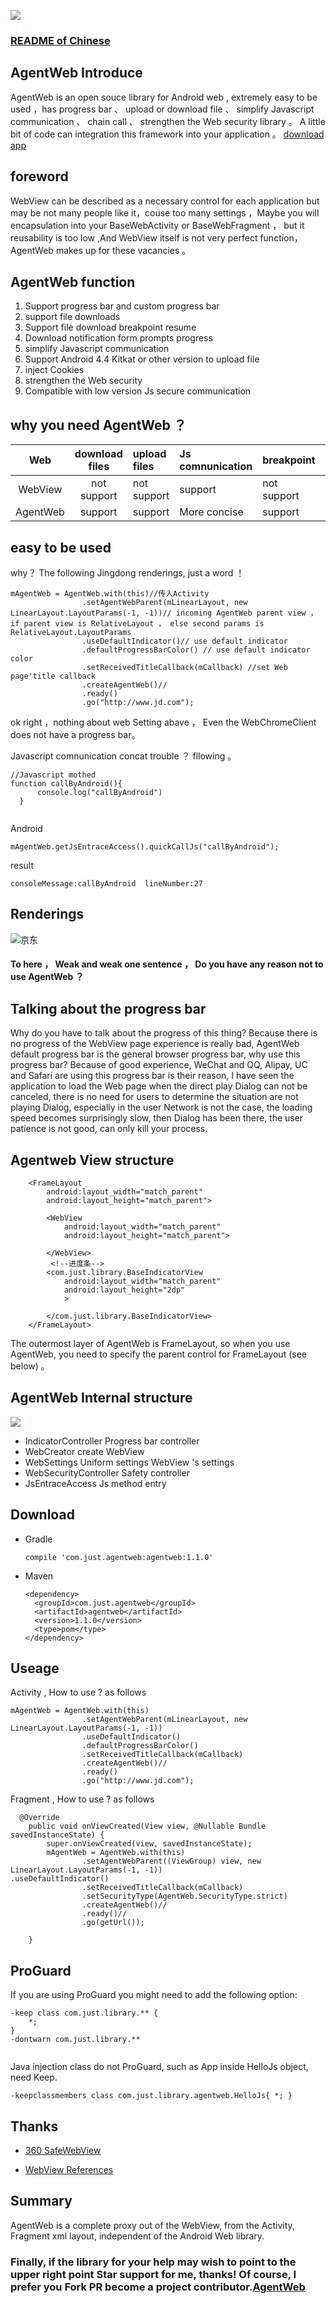 ![](./img/logo.png)
### [README of Chinese](./README.md)

## AgentWeb Introduce
AgentWeb is an open souce library for Android web , extremely easy to be used ，has progress bar 、 upload or download file 、 simplify Javascript communication 、  chain call 、 strengthen the Web security library 。
A little bit of code can integration this framework into your application 。 [download app](./agentweb.apk)

## foreword 
WebView can be described as a necessary control for each application but may be not many people like it，couse too many settings ，Maybe you will encapsulation into your BaseWebActivity or BaseWebFragment ， but it reusability is too low ,And WebView itself is not very perfect function， AgentWeb makes up for these vacancies 。

## AgentWeb function
1. Support progress bar and custom progress bar
2. support file downloads
3. Support file download breakpoint resume
4. Download notification form prompts progress
5. simplify Javascript communication 
6. Support Android 4.4 Kitkat or other version to upload file
7. inject Cookies
8. strengthen the Web security 
9. Compatible with low version Js secure communication

## why you need AgentWeb ？

|     Web     |  download files  |  upload files |   Js comnunication  |  breakpoint  |   Ease of use |  indicator      | Thread safe  |
|:-----------:|:---------:|:---------|:---------|:---------|:----------- |:-----------|:-----------|
| WebView     |  not support    | not support|  support    |     not support|    trouble      | No        | unsafe     |
| AgentWeb	 |  support		| support	|  More concise   |   support    |    easy      | Have         |  safe       |	



## easy to be used
why？ The following Jingdong renderings, just a word ！

```
mAgentWeb = AgentWeb.with(this)//传入Activity
                .setAgentWebParent(mLinearLayout, new LinearLayout.LayoutParams(-1, -1))// incoming AgentWeb parent view ，if parent view is RelativeLayout ， else second params is RelativeLayout.LayoutParams
                .useDefaultIndicator()// use default indicator
                .defaultProgressBarColor() // use default indicator color
                .setReceivedTitleCallback(mCallback) //set Web page'title callback
                .createAgentWeb()//
                .ready()
                .go("http://www.jd.com");

```
ok right ，nothing about web Setting abave ， Even the WebChromeClient does not have a progress bar。 

Javascript comnunication concat trouble ？ fllowing 。

```
//Javascript mothed
function callByAndroid(){
      console.log("callByAndroid")
  }


```
Android 

`mAgentWeb.getJsEntraceAccess().quickCallJs("callByAndroid");`

result
```
consoleMessage:callByAndroid  lineNumber:27
```



## Renderings
![京东](./img/jd.png)

#### To here  ， Weak and weak one sentence ， Do you have any reason not to use  AgentWeb ？


## Talking about the progress bar
Why do you have to talk about the progress of this thing? Because there is no progress of the WebView page experience is really bad, AgentWeb default progress bar is the general browser progress bar, why use this progress bar? Because of good experience, WeChat and QQ, Alipay, UC and Safari are using this progress bar is their reason, I have seen the application to load the Web page when the direct play Dialog can not be canceled, there is no need for users to determine the situation are not playing Dialog, especially in the user Network is not the case, the loading speed becomes surprisingly slow, then Dialog has been there, the user patience is not good, can only kill your process.





## Agentweb View structure

```
	<FrameLayout
        android:layout_width="match_parent"
        android:layout_height="match_parent">

        <WebView
            android:layout_width="match_parent"
            android:layout_height="match_parent">

        </WebView>
		 <!--进度条-->
        <com.just.library.BaseIndicatorView
            android:layout_width="match_parent"
            android:layout_height="2dp"
            >

        </com.just.library.BaseIndicatorView>
    </FrameLayout>

```

The outermost layer of AgentWeb is FrameLayout, so when you use AgentWeb, you need to specify the parent control for FrameLayout (see below) 。


## AgentWeb Internal structure

![](./img/agentweb结构.png)

* IndicatorController Progress bar controller
* WebCreator create WebView 
* WebSettings Uniform settings WebView 's settings
* WebSecurityController Safety controller
* JsEntraceAccess  Js method entry




## Download


* Gradle 
   
   ```
   compile 'com.just.agentweb:agentweb:1.1.0'
   ```
* Maven
	
	```
	<dependency>
 	  <groupId>com.just.agentweb</groupId>
 	  <artifactId>agentweb</artifactId>
	  <version>1.1.0</version>
	  <type>pom</type>
	</dependency>
	
	```

## Useage

Activity , How to use ? as follows

```
mAgentWeb = AgentWeb.with(this)
                .setAgentWebParent(mLinearLayout, new LinearLayout.LayoutParams(-1, -1))
                .useDefaultIndicator()
                .defaultProgressBarColor() 
                .setReceivedTitleCallback(mCallback) 
                .createAgentWeb()//
                .ready()
                .go("http://www.jd.com");

```	

Fragment , How to use ? as follows

```
  @Override
    public void onViewCreated(View view, @Nullable Bundle savedInstanceState) {
        super.onViewCreated(view, savedInstanceState);
        mAgentWeb = AgentWeb.with(this)
                .setAgentWebParent((ViewGroup) view, new LinearLayout.LayoutParams(-1, -1))                .useDefaultIndicator()
                .setReceivedTitleCallback(mCallback) 
                .setSecurityType(AgentWeb.SecurityType.strict)
                .createAgentWeb()//
                .ready()//
                .go(getUrl());
        
    }

```

## ProGuard

If you are using ProGuard you might need to add the following option: 

```
-keep class com.just.library.** {
    *;
}
-dontwarn com.just.library.**


```
 Java injection class do not ProGuard, such as App inside HelloJs object, need Keep.

```
-keepclassmembers class com.just.library.agentweb.HelloJs{ *; }
```



## Thanks
* [360  SafeWebView](https://github.com/seven456/SafeWebView)

* [WebView References](https://juejin.im/post/58a037df86b599006b3fade4)

## Summary
AgentWeb is a complete proxy out of the WebView, from the Activity, Fragment xml layout, independent of the Android Web library.


### Finally, if the library for your help may wish to point to the upper right point Star support for me, thanks! Of course, I prefer you Fork PR become a project contributor.[AgentWeb](https://github.com/Justson/AgentWeb)
	
	

	  


   

